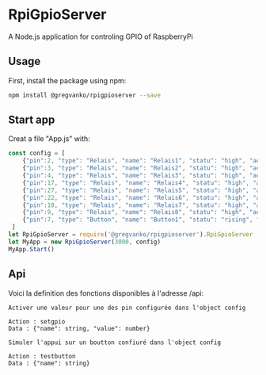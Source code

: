 # RpiGpioServer
A Node.js application for controling GPIO of RaspberryPi

## Usage
First, install the package using npm:
```bash
npm install @gregvanko/rpigpioserver --save
```

## Start app
Creat a file "App.js" with:
```js
const config = [
    {"pin":2, "type": "Relais", "name": "Relais1", "statu": "high", "activeLow" : true},
    {"pin":3, "type": "Relais", "name": "Relais2", "statu": "high", "activeLow" : true},
    {"pin":4, "type": "Relais", "name": "Relais3", "statu": "high", "activeLow" : true},
    {"pin":17, "type": "Relais", "name": "Relais4", "statu": "high", "activeLow" : true},
    {"pin":27, "type": "Relais", "name": "Relais5", "statu": "high", "activeLow" : true},
    {"pin":22, "type": "Relais", "name": "Relais6", "statu": "high", "activeLow" : true},
    {"pin":10, "type": "Relais", "name": "Relais7", "statu": "high", "activeLow" : true},
    {"pin":9, "type": "Relais", "name": "Relais8", "statu": "high", "activeLow" : true},
    {"pin":7, "type": "Button", "name": "Button1", "statu": "rising", "debounceTimeout" : 500}
 ]
let RpiGpioServer = require('@gregvanko/rpigpioserver').RpiGpioServer
let MyApp = new RpiGpioServer(3000, config)
MyApp.Start()
```
## Api
Voici la definition des fonctions disponibles à l'adresse /api:

```
Activer une valeur pour une des pin configurée dans l'object config

Action : setgpio
Data : {"name": string, "value": number}
```

```
Simuler l'appui sur un boutton confiuré dans l'object config

Action : testbutton
Data : {"name": string}
```